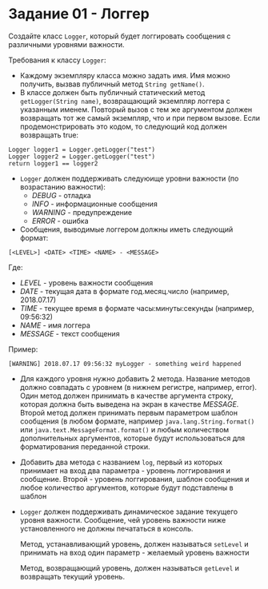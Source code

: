 # Задание 01 - Логгер

Создайте класс `Logger`, который будет логгировать сообщения с различными 
уровнями важности.

Требования к классу `Logger`:
* Каждому экземпляру класса можно задать имя.
Имя можно получить, вызвав публичный метод `String getName()`.
* В классе должен быть публичный статический метод `getLogger(String name)`, возвращающий экземпляр логгера с указанным именем. Повторый вызов с тем же аргументом должен возвращать тот же самый экземпляр, что и при первом вызове. Если продемонстрировать это кодом, то следующий код должен возвращать true:
```
Logger logger1 = Logger.getLogger("test")
Logger logger2 = Logger.getLogger("test")
return logger1 == logger2
```
* `Logger` должен поддерживать следуюище уровни важности (по возрастанию важности):
  * *DEBUG* - отладка
  * *INFO* - информационные сообщения
  * *WARNING* - предупреждение
  * *ERROR* - ошибка
* Сообщения, выводимые логгером должны иметь следующий формат:
```
[<LEVEL>] <DATE> <TIME> <NAME> - <MESSAGE>
```
Где:
  - *LEVEL* - уровень важности сообщения
  - *DATE* - текущая дата в формате год.месяц.число (например, 2018.07.17)
  - *TIME* - текущее время в формате часы:минуты:секунды (например, 09:56:32)
  - *NAME* - имя логгера
  - *MESSAGE* - текст сообщения

  Пример:
```
[WARNING] 2018.07.17 09:56:32 myLogger - something weird happened
```
* Для каждого уровня нужно добавить 2 метода. Название методов должно совпадать с уровнем (в нижнем регистре, например, error). Один метод должен принимать в качестве аргумента строку, которая должна быть выведена на экран в качестве *MESSAGE*. Второй метод должен принимать первым параметром шаблон сообщения (в любом формате, например `java.lang.String.format()` или `java.text.MessageFormat.format()` и любым количеством дополнительных аргументов, которые будут использоваться для форматирования переданной строки.

* Добавить два метода с названием `log`, первый из которых принимает на вход два параметра - уровень логгирования и сообщение. Второй - уровень логгирования, шаблон сообщения и любое количество аргументов, которые будут подставлены в шаблон

* `Logger` должен поддерживать динамическое задание текущего уровня важности. Сообщение, чей уровень важности ниже установленного не должны печататься в консоль.

  Метод, устанавливающий уровень, должен называться `setLevel` и принимать на вход один параметр - желаемый уровень важности

  Метод, возвращающий уровень, должен называться `getLevel` и возвращать текущий уровень.
